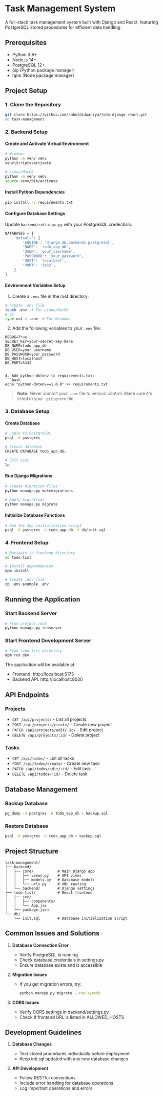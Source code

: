 # Task Management System

A full-stack task management system built with Django and React, featuring PostgreSQL stored procedures for efficient data handling.

## Prerequisites

- Python 3.8+
- Node.js 14+
- PostgreSQL 12+
- pip (Python package manager)
- npm (Node package manager)

## Project Setup

### 1. Clone the Repository
```bash
git clone https://github.com/rahuldidwaniya/todo-django-react.git
cd task-management
```

### 2. Backend Setup

#### Create and Activate Virtual Environment
```bash
# Windows
python -m venv venv
venv\Scripts\activate

# Linux/MacOS
python -m venv venv
source venv/bin/activate
```

#### Install Python Dependencies
```bash
pip install -r requirements.txt
```

#### Configure Database Settings
Update `backend/settings.py` with your PostgreSQL credentials:

```python
DATABASES = {
    'default': {
        'ENGINE': 'django.db.backends.postgresql',
        'NAME': 'todo_app_db',
        'USER': 'your_username',
        'PASSWORD': 'your_password',
        'HOST': 'localhost',
        'PORT': '5432',
    }
}
```

#### Environment Variables Setup
1. Create a `.env` file in the root directory:
```bash
# Create .env file
touch .env  # For Linux/MacOS
# or
type nul > .env  # For Windows
```

2. Add the following variables to your `.env` file:
```plaintext
DEBUG=True
SECRET_KEY=your-secret-key-here
DB_NAME=todo_app_db
DB_USER=your_username
DB_PASSWORD=your_password
DB_HOST=localhost
DB_PORT=5432
```

```

4. Add python-dotenv to requirements.txt:
```bash
echo "python-dotenv==1.0.0" >> requirements.txt
```

> **Note**: Never commit your `.env` file to version control. Make sure it's listed in your `.gitignore` file.

### 3. Database Setup

#### Create Database
```bash
# Login to PostgreSQL
psql -U postgres

# Create database
CREATE DATABASE todo_app_db;

# Exit psql
\q
```

#### Run Django Migrations
```bash
# Create migration files
python manage.py makemigrations

# Apply migrations
python manage.py migrate
```

#### Initialize Database Functions
```bash
# Run the SQL initialization script
psql -U postgres -d todo_app_db -f db/init.sql
```

### 4. Frontend Setup

```bash
# Navigate to frontend directory
cd todo-list

# Install dependencies
npm install

# Create .env file
cp .env.example .env
```



## Running the Application

### Start Backend Server
```bash
# From project root
python manage.py runserver
```

### Start Frontend Development Server
```bash
# From todo-list directory
npm run dev
```

The application will be available at:
- Frontend: http://localhost:5173
- Backend API: http://localhost:8000

## API Endpoints

### Projects
- `GET /api/projects/` - List all projects
- `POST /api/projects/create/` - Create new project
- `PATCH /api/projects/edit/:id/` - Edit project
- `DELETE /api/projects/:id/` - Delete project

### Tasks
- `GET /api/todos/` - List all tasks
- `POST /api/todos/create/` - Create new task
- `PATCH /api/todos/edit/:id/` - Edit task
- `DELETE /api/todos/:id/` - Delete task

## Database Management

### Backup Database
```bash
pg_dump -U postgres -d todo_app_db > backup.sql
```

### Restore Database
```bash
psql -U postgres -d todo_app_db < backup.sql
```

## Project Structure
```
task-management/
├── backend/
│   ├── core/           # Main Django app
│   │   ├── views.py    # API views
│   │   ├── models.py   # Database models
│   │   └── urls.py     # URL routing
│   └── backend/        # Django settings
├── todo-list/          # React frontend
│   ├── src/
│   │   ├── components/
│   │   └── App.jsx
│   └── package.json
└── db/
    └── init.sql        # Database initialization script
```

## Common Issues and Solutions

1. **Database Connection Error**
   - Verify PostgreSQL is running
   - Check database credentials in settings.py
   - Ensure database exists and is accessible

2. **Migration Issues**
   - If you get migration errors, try:
     ```bash
     python manage.py migrate --run-syncdb
     ```

3. **CORS Issues**
   - Verify CORS settings in backend/settings.py
   - Check if frontend URL is listed in ALLOWED_HOSTS

## Development Guidelines

1. **Database Changes**
   - Test stored procedures individually before deployment
   - Keep init.sql updated with any new database changes

2. **API Development**
   - Follow RESTful conventions
   - Include error handling for database operations
   - Log important operations and errors

